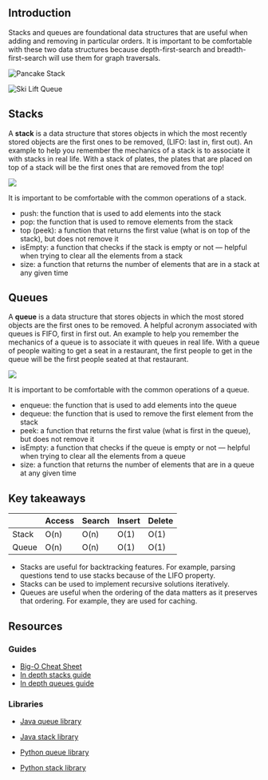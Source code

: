 ## Introduction

Stacks and queues are foundational data structures that are useful when adding and removing in particular orders. It is important to be comfortable with these two data structures because depth-first-search and breadth-first-search will use them for graph traversals.

![Pancake Stack](https://user-images.githubusercontent.com/60195141/199292652-536c3290-d2ff-43db-9de1-7763a47a9c23.jpg)

![Ski Lift Queue](https://user-images.githubusercontent.com/60195141/199292459-0efce999-e625-462b-8b43-66bec75f9ccb.jpg)

## Stacks
A **stack** is a data structure that stores objects in which the most recently stored objects are the first ones to be removed, (LIFO: last in, first out). An example to help you remember the mechanics of a stack is to associate it with stacks in real life. With a stack of plates, the plates that are placed on top of a stack will be the first ones that are removed from the top!

![](https://i.imgur.com/qMSmxsa.png)

It is important to be comfortable with the common operations of a stack.
* push: the function that is used to add elements into the stack
* pop: the function that is used to remove elements from the stack
* top (peek): a function that returns the first value (what is on top of the stack), but does not remove it
* isEmpty: a function that checks if the stack is empty or not — helpful when trying to clear all the elements from a stack
* size: a function that returns the number of elements that are in a stack at any given time

## Queues
A **queue** is a data structure that stores objects in which the most stored objects are the first ones to be removed. A helpful acronym associated with queues is FIFO, first in first out. An example to help you remember the mechanics of a queue is to associate it with queues in real life. With a queue of people waiting to get a seat in a restaurant, the first people to get in the queue will be the first people seated at that restaurant.

![](https://i.imgur.com/NKuZd0s.png)

It is important to be comfortable with the common operations of a queue.

* enqueue: the function that is used to add elements into the queue
* dequeue: the function that is used to remove the first element from the stack
* peek: a function that returns the first value (what is first in the queue), but does not remove it
* isEmpty: a function that checks if the queue is empty or not — helpful when trying to clear all the elements from a queue
* size: a function that returns the number of elements that are in a queue at any given time

## Key takeaways

|       | Access | Search | Insert | Delete |
|-------|--------|--------|--------|--------|
| Stack | O(n)   | O(n)   | O(1)   | O(1)   |
| Queue | O(n)   | O(n)   | O(1)   | O(1)   |

* Stacks are useful for backtracking features. For example, parsing questions tend to use stacks because of the LIFO property.
* Stacks can be used to implement recursive solutions iteratively.
* Queues are useful when the ordering of the data matters as it preserves that ordering. For example, they are used for caching.

## Resources
### Guides
* [Big-O Cheat Sheet](https://www.bigocheatsheet.com/)
* [In depth stacks guide](https://medium.com/basecs/stacks-and-overflows-dbcf7854dc67)
* [In depth queues guide](https://medium.com/basecs/to-queue-or-not-to-queue-2653bcde5b04)

### Libraries
* [Java queue library](https://docs.oracle.com/javase/7/docs/api/java/util/Queue.html)
* [Java stack library](https://docs.oracle.com/javase/7/docs/api/java/util/Stack.html)

* [Python queue library](https://docs.python.org/2/tutorial/datastructures.html#using-lists-as-queues)
* [Python stack library](https://docs.python.org/2/tutorial/datastructures.html#using-lists-as-stacks)
